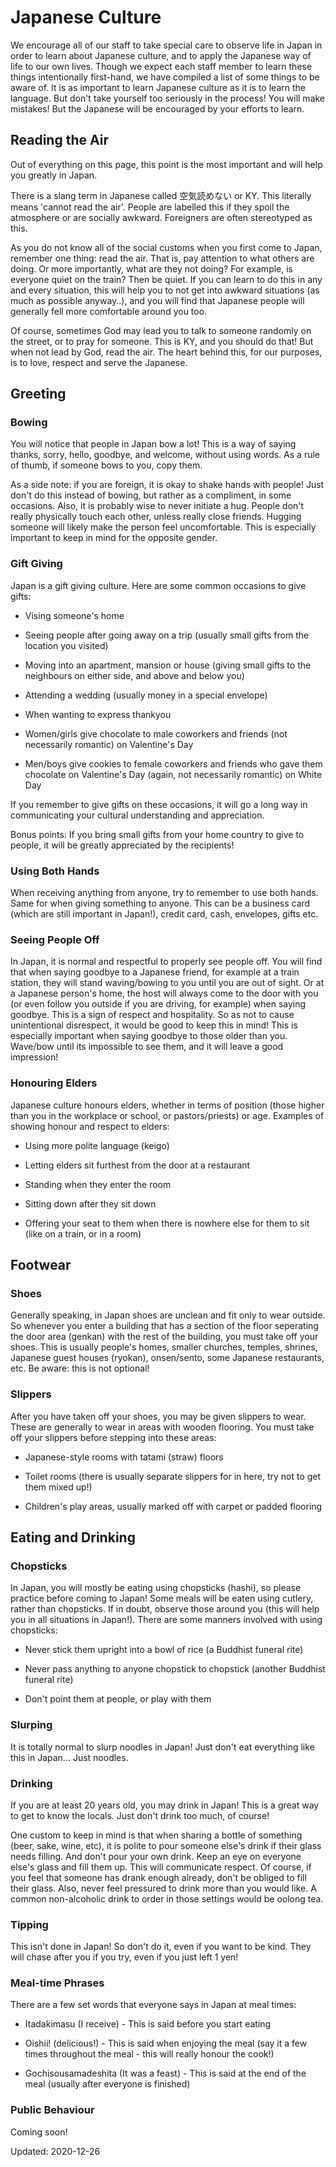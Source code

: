 # Japanese Culture

We encourage all of our staff to take special care to observe life in Japan in order to learn about Japanese culture, and to apply the Japanese way of life to our own lives. Though we expect each staff member to learn these things intentionally first-hand, we have compiled a list of some things to be aware of. It is as important to learn Japanese culture as it is to learn the language. But don't take yourself too seriously in the process! You will make mistakes! But the Japanese will be encouraged by your efforts to learn.

## Reading the Air

Out of everything on this page, this point is the most important and will help you greatly in Japan.

There is a slang term in Japanese called 空気読めない or KY. This literally means 'cannot read the air'. People are labelled this if they spoil the atmosphere or are socially awkward. Foreigners are often stereotyped as this.

As you do not know all of the social customs when you first come to Japan, remember one thing: read the air. That is, pay attention to what others are doing. Or more importantly, what are they not doing? For example, is everyone quiet on the train? Then be quiet. If you can learn to do this in any and every situation, this will help you to not get into awkward situations (as much as possible anyway..), and you will find that Japanese people will generally fell more comfortable around you too.

Of course, sometimes God may lead you to talk to someone randomly on the street, or to pray for someone. This is KY, and you should do that! But when not lead by God, read the air. The heart behind this, for our purposes, is to love, respect and serve the Japanese.

## Greeting

### Bowing

You will notice that people in Japan bow a lot! This is a way of saying thanks, sorry, hello, goodbye, and welcome, without using words. As a rule of thumb, if someone bows to you, copy them.

As a side note: if you are foreign, it is okay to shake hands with people! Just don't do this instead of bowing, but rather as a compliment, in some occasions. Also, it is probably wise to never initiate a hug. People don't really physically touch each other, unless really close friends. Hugging someone will likely make the person feel uncomfortable. This is especially important to keep in mind for the opposite gender.

### Gift Giving

Japan is a gift giving culture. Here are some common occasions to give gifts:

* Vising someone's home

* Seeing people after going away on a trip (usually small gifts from the location you visited)

* Moving into an apartment, mansion or house (giving small gifts to the neighbours on either side, and above and below you)

* Attending a wedding (usually money in a special envelope)

* When wanting to express thankyou

* Women/girls give chocolate to male coworkers and friends (not necessarily romantic) on Valentine's Day

* Men/boys give cookies to female coworkers and friends who gave them chocolate on Valentine's Day (again, not necessarily romantic) on White Day

If you remember to give gifts on these occasions, it will go a long way in communicating your cultural understanding and appreciation.

Bonus points: If you bring small gifts from your home country to give to people, it will be greatly appreciated by the recipients!

### Using Both Hands

When receiving anything from anyone, try to remember to use both hands. Same for when giving something to anyone. This can be a business card (which are still important in Japan!), credit card, cash, envelopes, gifts etc.

### Seeing People Off

In Japan, it is normal and respectful to properly see people off. You will find that when saying goodbye to a Japanese friend, for example at a train station, they will stand waving/bowing to you until you are out of sight. Or at a Japanese person's home, the host will always come to the door with you (or even follow you outside if you are driving, for example) when saying goodbye. This is a sign of respect and hospitality. So as not to cause unintentional disrespect, it would be good to keep this in mind! This is especially important when saying goodbye to those older than you. Wave/bow until its impossible to see them, and it will leave a good impression!

### Honouring Elders

Japanese culture honours elders, whether in terms of position (those higher than you in the workplace or school, or pastors/priests) or age. Examples of showing honour and respect to elders:

* Using more polite language (keigo)

* Letting elders sit furthest from the door at a restaurant

* Standing when they enter the room

* Sitting down after they sit down

* Offering your seat to them when there is nowhere else for them to sit (like on a train, or in a room)

## Footwear

### Shoes

Generally speaking, in Japan shoes are unclean and fit only to wear outside. So whenever you enter a building that has a section of the floor seperating the door area (genkan) with the rest of the building, you must take off your shoes. This is usually people's homes, smaller churches, temples, shrines, Japanese guest houses (ryokan), onsen/sento, some Japanese restaurants, etc. Be aware: this is not optional!

### Slippers

After you have taken off your shoes, you may be given slippers to wear. These are generally to wear in areas with wooden flooring. You must take off your slippers before stepping into these areas:

* Japanese-style rooms with tatami (straw) floors

* Toilet rooms (there is usually separate slippers for in here, try not to get them mixed up!)

* Children's play areas, usually marked off with carpet or padded flooring

## Eating and Drinking

### Chopsticks

In Japan, you will mostly be eating using chopsticks (hashi), so please practice before coming to Japan! Some meals will be eaten using cutlery, rather than chopsticks. If in doubt, observe those around you (this will help you in all situations in Japan!). There are some manners involved with using chopsticks:

* Never stick them upright into a bowl of rice (a Buddhist funeral rite)

* Never pass anything to anyone chopstick to chopstick (another Buddhist funeral rite)

* Don't point them at people, or play with them

### Slurping

It is totally normal to slurp noodles in Japan! Just don't eat everything like this in Japan... Just noodles.

### Drinking

If you are at least 20 years old, you may drink in Japan! This is a great way to get to know the locals. Just don't drink too much, of course!

One custom to keep in mind is that when sharing a bottle of something (beer, sake, wine, etc), it is polite to pour someone else's drink if their glass needs filling. And don't pour your own drink. Keep an eye on everyone else's glass and fill them up. This will communicate respect. Of course, if you feel that someone has drank enough already, don't be obliged to fill their glass. Also, never feel pressured to drink more than you would like. A common non-alcoholic drink to order in those settings would be oolong tea.

### Tipping

This isn't done in Japan! So don't do it, even if you want to be kind. They will chase after you if you try, even if you just left 1 yen!

### Meal-time Phrases

There are a few set words that everyone says in Japan at meal times:

* Itadakimasu (I receive) - This is said before you start eating

* Oishii! (delicious!) - This is said when enjoying the meal (say it a few times throughout the meal - this will really honour the cook!)

* Gochisousamadeshita (It was a feast) - This is said at the end of the meal (usually after everyone is finished)

### Public Behaviour

Coming soon!

Updated: 2020-12-26
